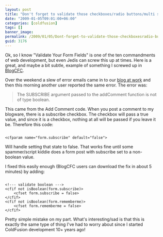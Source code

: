 ```yaml
---
layout: post
title: "Don't forget to validate those checkboxes/radio buttons/multi selects/etc"
date: "2009-01-05T09:01:00+06:00"
categories: [coldfusion]
tags: []
banner_image: 
permalink: /2009/01/05/Dont-forget-to-validate-those-checkboxesradio-buttonsmulti-selectsetc
guid: 3176
---
```


Ok, so I know "Validate Your Form Fields" is one of the ten commandments of web development, but even Jedis can screw this up at times. Here is a great, and maybe a bit subtle, example of something I screwed up in <a href="http://blogcfc.riaforge.org">BlogCFC</a>.
<!--more-->
Over the weekend a slew of error emails came in to our <a href="http://blog.broadchoice.com">blog at work</a> and then this morning another user reported the same error. The error was:

<blockquote>
<p>
The SUBSCRIBE argument passed to the addComment function is not of type boolean.
</p>
</blockquote>

This came from the Add Comment code. When you post a comment to my blogware, there is a subscribe checkbox. The checkbox will pass a true value, and since it is a checkbox, nothing at all will be passed if you leave it be. Therefore this code:

<code>
&lt;cfparam name="form.subscribe" default="false"&gt;
</code>

Will handle setting that state to false. That works fine until some spammer/script kiddie does a form post with subscribe set to a non-boolean value.

I fixed this easily enough (BlogCFC users can download the fix in about 5 minutes) by adding:

<code>
&lt;!--- validate boolean ---&gt;
&lt;cfif not isBoolean(form.subscribe)&gt;
	&lt;cfset form.subscribe = false&gt;
&lt;/cfif&gt;
&lt;cfif not isBoolean(form.rememberme)&gt;
	&lt;cfset form.rememberme = false&gt;
&lt;/cfif&gt;
</code>

Pretty simple mistake on my part. What's interesting/sad is that this is exactly the same type of thing I've had to worry about since I started ColdFusion development 10+ years ago!